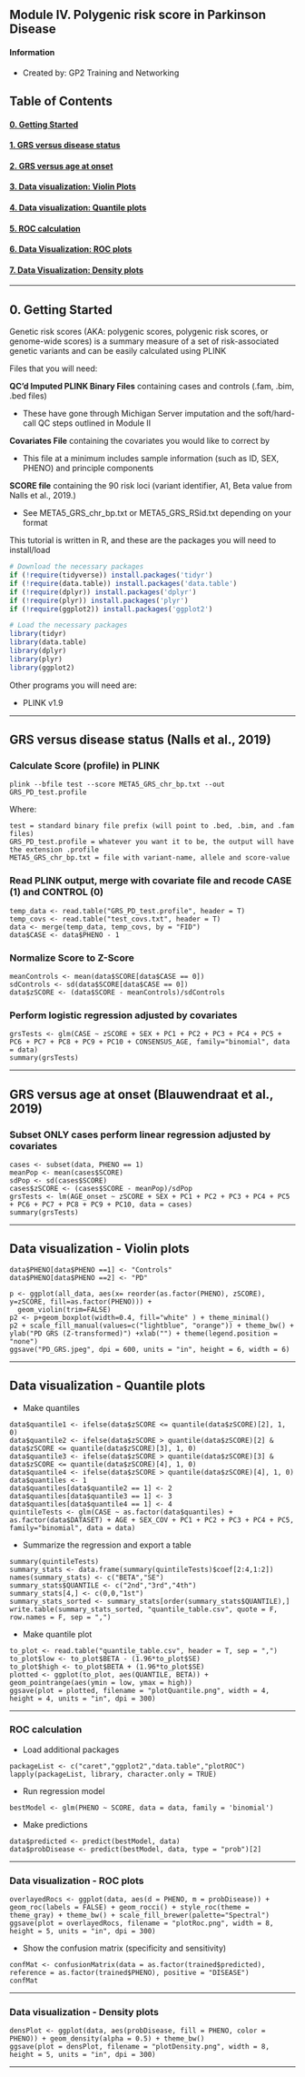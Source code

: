 ## Module IV. Polygenic risk score in Parkinson Disease

#### Information

* Created by: GP2 Training and Networking

## Table of Contents

#### [0. Getting Started](#0)

#### [1. GRS versus disease status](#1)

#### [2. GRS versus age at onset](#2)

#### [3. Data visualization: Violin Plots](#3)

#### [4. Data visualization: Quantile plots](#4)

#### [5. ROC calculation ](#5)

#### [6. Data Visualization: ROC plots](#6)

#### [7. Data Visualization: Density plots](#7)

---
<a id="0"></a>
## 0. Getting Started

Genetic risk scores (AKA: polygenic scores, polygenic risk scores, or genome-wide scores) is a summary measure of a set of risk-associated genetic variants and can be easily calculated using PLINK

Files that you will need:

**QC’d Imputed PLINK Binary Files** containing cases and controls (.fam, .bim, .bed files)

- These have gone through Michigan Server imputation and the soft/hard-call QC steps outlined in Module II

**Covariates File** containing the covariates you would like to correct by

- This file at a minimum includes sample information (such as ID, SEX, PHENO) and principle components

**SCORE file** containing  the 90 risk loci (variant identifier, A1, Beta value from Nalls et al.,  2019.)

- See META5_GRS_chr_bp.txt or META5_GRS_RSid.txt depending on your format

This tutorial is written in R, and these are the packages you will need to install/load 
```R
# Download the necessary packages 
if (!require(tidyverse)) install.packages('tidyr')
if (!require(data.table)) install.packages('data.table')
if (!require(dplyr)) install.packages('dplyr')
if (!require(plyr)) install.packages('plyr')
if (!require(ggplot2)) install.packages('ggplot2')

# Load the necessary packages 
library(tidyr)
library(data.table)
library(dplyr)
library(plyr)
library(ggplot2)
```
Other programs you will need are:
- PLINK v1.9

---
<a id="1"></a>

## GRS versus disease status (Nalls et al., 2019)

### Calculate Score (profile) in PLINK

```
plink --bfile test --score META5_GRS_chr_bp.txt --out GRS_PD_test.profile
```

Where:
```
test = standard binary file prefix (will point to .bed, .bim, and .fam files)
GRS_PD_test.profile = whatever you want it to be, the output will have the extension .profile
META5_GRS_chr_bp.txt = file with variant-name, allele and score-value
```

### Read PLINK output, merge with covariate file and recode CASE (1) and CONTROL (0)

```
temp_data <- read.table("GRS_PD_test.profile", header = T) 
temp_covs <- read.table("test_covs.txt", header = T)
data <- merge(temp_data, temp_covs, by = "FID")
data$CASE <- data$PHENO - 1
```

### Normalize Score to Z-Score 

```
meanControls <- mean(data$SCORE[data$CASE == 0])
sdControls <- sd(data$SCORE[data$CASE == 0])
data$zSCORE <- (data$SCORE - meanControls)/sdControls
```

### Perform logistic regression adjusted by covariates

```
grsTests <- glm(CASE ~ zSCORE + SEX + PC1 + PC2 + PC3 + PC4 + PC5 + PC6 + PC7 + PC8 + PC9 + PC10 + CONSENSUS_AGE, family="binomial", data = data)
summary(grsTests)
```
---
<a id="2"></a>

## GRS versus age at onset (Blauwendraat et al., 2019)

### Subset ONLY cases perform linear regression adjusted by covariates

```
cases <- subset(data, PHENO == 1)
meanPop <- mean(cases$SCORE)
sdPop <- sd(cases$SCORE)
cases$zSCORE <- (cases$SCORE - meanPop)/sdPop
grsTests <- lm(AGE_onset ~ zSCORE + SEX + PC1 + PC2 + PC3 + PC4 + PC5 + PC6 + PC7 + PC8 + PC9 + PC10, data = cases)
summary(grsTests)
```
---
<a id="3"></a>

## Data visualization - Violin plots

```
data$PHENO[data$PHENO ==1] <- "Controls"
data$PHENO[data$PHENO ==2] <- "PD"

p <- ggplot(all_data, aes(x= reorder(as.factor(PHENO), zSCORE), y=zSCORE, fill=as.factor(PHENO))) +
  geom_violin(trim=FALSE)
p2 <- p+geom_boxplot(width=0.4, fill="white" ) + theme_minimal()
p2 + scale_fill_manual(values=c("lightblue", "orange")) + theme_bw() + ylab("PD GRS (Z-transformed)") +xlab("") + theme(legend.position = "none")
ggsave("PD_GRS.jpeg", dpi = 600, units = "in", height = 6, width = 6)

```
---
<a id="4"></a>

## Data visualization -  Quantile plots

* Make quantiles

```
data$quantile1 <- ifelse(data$zSCORE <= quantile(data$zSCORE)[2], 1, 0)
data$quantile2 <- ifelse(data$zSCORE > quantile(data$zSCORE)[2] & data$zSCORE <= quantile(data$zSCORE)[3], 1, 0)
data$quantile3 <- ifelse(data$zSCORE > quantile(data$zSCORE)[3] & data$zSCORE <= quantile(data$zSCORE)[4], 1, 0)
data$quantile4 <- ifelse(data$zSCORE > quantile(data$zSCORE)[4], 1, 0)
data$quantiles <- 1
data$quantiles[data$quantile2 == 1] <- 2
data$quantiles[data$quantile3 == 1] <- 3
data$quantiles[data$quantile4 == 1] <- 4
quintileTests <- glm(CASE ~ as.factor(data$quantiles) + as.factor(data$DATASET) + AGE + SEX_COV + PC1 + PC2 + PC3 + PC4 + PC5, family="binomial", data = data)

```
* Summarize the regression and export a table

```
summary(quintileTests)
summary_stats <- data.frame(summary(quintileTests)$coef[2:4,1:2])
names(summary_stats) <- c("BETA","SE")
summary_stats$QUANTILE <- c("2nd","3rd","4th")
summary_stats[4,] <- c(0,0,"1st")
summary_stats_sorted <- summary_stats[order(summary_stats$QUANTILE),]
write.table(summary_stats_sorted, "quantile_table.csv", quote = F, row.names = F, sep = ",")
```

* Make quantile plot

```
to_plot <- read.table("quantile_table.csv", header = T, sep = ",")
to_plot$low <- to_plot$BETA - (1.96*to_plot$SE)
to_plot$high <- to_plot$BETA + (1.96*to_plot$SE)
plotted <- ggplot(to_plot, aes(QUANTILE, BETA)) + geom_pointrange(aes(ymin = low, ymax = high))
ggsave(plot = plotted, filename = "plotQuantile.png", width = 4, height = 4, units = "in", dpi = 300)
```
---
<a id="5"></a>

### ROC calculation

* Load additional packages

```
packageList <- c("caret","ggplot2","data.table","plotROC")
lapply(packageList, library, character.only = TRUE)
```
* Run regression model 

```
bestModel <- glm(PHENO ~ SCORE, data = data, family = 'binomial')
```

* Make predictions

```
data$predicted <- predict(bestModel, data)
data$probDisease <- predict(bestModel, data, type = "prob")[2]
```
---
<a id="6"></a>

### Data visualization - ROC plots

```
overlayedRocs <- ggplot(data, aes(d = PHENO, m = probDisease)) + geom_roc(labels = FALSE) + geom_rocci() + style_roc(theme = theme_gray) + theme_bw() + scale_fill_brewer(palette="Spectral")
ggsave(plot = overlayedRocs, filename = "plotRoc.png", width = 8, height = 5, units = "in", dpi = 300)
```

* Show the confusion matrix (specificity and sensitivity)

```
confMat <- confusionMatrix(data = as.factor(trained$predicted), reference = as.factor(trained$PHENO), positive = "DISEASE")
confMat
```

---
<a id="7"></a>

### Data visualization - Density plots

```
densPlot <- ggplot(data, aes(probDisease, fill = PHENO, color = PHENO)) + geom_density(alpha = 0.5) + theme_bw()
ggsave(plot = densPlot, filename = "plotDensity.png", width = 8, height = 5, units = "in", dpi = 300)

```
---
<a id="8"></a>
